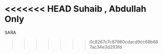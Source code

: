 
<<<<<<< HEAD
Suhaib , Abdullah Only 
=======
SARA 
>>>>>>> 0c8267c7c87980cdacd9cc68b687ac34e3d293fd

